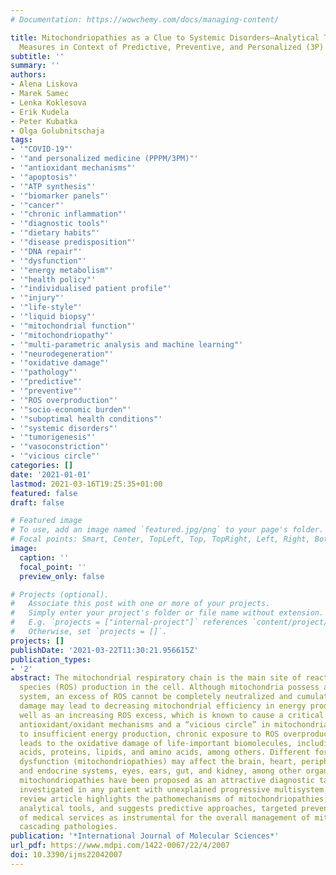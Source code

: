 ```yaml
---
# Documentation: https://wowchemy.com/docs/managing-content/

title: Mitochondriopathies as a Clue to Systemic Disorders—Analytical Tools and Mitigating
  Measures in Context of Predictive, Preventive, and Personalized (3P) Medicine
subtitle: ''
summary: ''
authors:
- Alena Liskova
- Marek Samec
- Lenka Koklesova
- Erik Kudela
- Peter Kubatka
- Olga Golubnitschaja
tags:
- '"COVID-19"'
- '"and personalized medicine (PPPM/3PM)"'
- '"antioxidant mechanisms"'
- '"apoptosis"'
- '"ATP synthesis"'
- '"biomarker panels"'
- '"cancer"'
- '"chronic inflammation"'
- '"diagnostic tools"'
- '"dietary habits"'
- '"disease predisposition"'
- '"DNA repair"'
- '"dysfunction"'
- '"energy metabolism"'
- '"health policy"'
- '"individualised patient profile"'
- '"injury"'
- '"life-style"'
- '"liquid biopsy"'
- '"mitochondrial function"'
- '"mitochondriopathy"'
- '"multi-parametric analysis and machine learning"'
- '"neurodegeneration"'
- '"oxidative damage"'
- '"pathology"'
- '"predictive"'
- '"preventive"'
- '"ROS overproduction"'
- '"socio-economic burden"'
- '"suboptimal health conditions"'
- '"systemic disorders"'
- '"tumorigenesis"'
- '"vasoconstriction"'
- '"vicious circle"'
categories: []
date: '2021-01-01'
lastmod: 2021-03-16T19:25:35+01:00
featured: false
draft: false

# Featured image
# To use, add an image named `featured.jpg/png` to your page's folder.
# Focal points: Smart, Center, TopLeft, Top, TopRight, Left, Right, BottomLeft, Bottom, BottomRight.
image:
  caption: ''
  focal_point: ''
  preview_only: false

# Projects (optional).
#   Associate this post with one or more of your projects.
#   Simply enter your project's folder or file name without extension.
#   E.g. `projects = ["internal-project"]` references `content/project/deep-learning/index.md`.
#   Otherwise, set `projects = []`.
projects: []
publishDate: '2021-03-22T11:30:21.956615Z'
publication_types:
- '2'
abstract: The mitochondrial respiratory chain is the main site of reactive oxygen
  species (ROS) production in the cell. Although mitochondria possess a powerful antioxidant
  system, an excess of ROS cannot be completely neutralized and cumulative oxidative
  damage may lead to decreasing mitochondrial efficiency in energy production, as
  well as an increasing ROS excess, which is known to cause a critical imbalance in
  antioxidant/oxidant mechanisms and a “vicious circle” in mitochondrial injury. Due
  to insufficient energy production, chronic exposure to ROS overproduction consequently
  leads to the oxidative damage of life-important biomolecules, including nucleic
  acids, proteins, lipids, and amino acids, among others. Different forms of mitochondrial
  dysfunction (mitochondriopathies) may affect the brain, heart, peripheral nervous
  and endocrine systems, eyes, ears, gut, and kidney, among other organs. Consequently,
  mitochondriopathies have been proposed as an attractive diagnostic target to be
  investigated in any patient with unexplained progressive multisystem disorder. This
  review article highlights the pathomechanisms of mitochondriopathies, details advanced
  analytical tools, and suggests predictive approaches, targeted prevention and personalization
  of medical services as instrumental for the overall management of mitochondriopathy-related
  cascading pathologies.
publication: '*International Journal of Molecular Sciences*'
url_pdf: https://www.mdpi.com/1422-0067/22/4/2007
doi: 10.3390/ijms22042007
---
```

